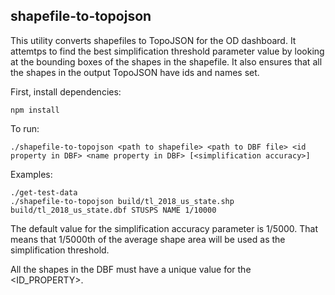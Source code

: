 ## shapefile-to-topojson

This utility converts shapefiles to TopoJSON for the OD dashboard.
It attemtps to find the best simplification threshold parameter value by looking
at the bounding boxes of the shapes in the shapefile.
It also ensures that all the shapes in the output TopoJSON have ids and names set.

First, install dependencies:

    npm install

To run:

    ./shapefile-to-topojson <path to shapefile> <path to DBF file> <id property in DBF> <name property in DBF> [<simplification accuracy>]


Examples:

    ./get-test-data
    ./shapefile-to-topojson build/tl_2018_us_state.shp build/tl_2018_us_state.dbf STUSPS NAME 1/10000

The default value for the simplification accuracy parameter is 1/5000.
That means that 1/5000th of the average shape area will be used as the simplification threshold.

All the shapes in the DBF must have a unique value for the <ID_PROPERTY>.
